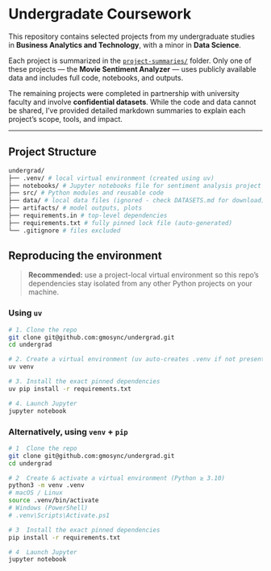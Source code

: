 # Undergradate Coursework

This repository contains selected projects from my undergraduate studies in **Business Analytics and Technology**, with a minor in **Data Science**. 

Each project is summarized in the [`project-summaries/`](./project-summaries/) folder. Only one of these projects — the **Movie Sentiment Analyzer** — uses publicly available data and includes full code, notebooks, and outputs.

The remaining projects were completed in partnership with university faculty and involve **confidential datasets**. While the code and data cannot be shared, I’ve provided detailed markdown summaries to explain each project’s scope, tools, and impact.

---

## Project Structure

```bash
undergrad/
├── .venv/ # local virtual environment (created using uv)
├── notebooks/ # Jupyter notebooks file for sentiment analysis project
├── src/ # Python modules and reusable code
├── data/ # local data files (ignored - check DATASETS.md for download)
├── artifacts/ # model outputs, plots
├── requirements.in # top-level dependencies
├── requirements.txt # fully pinned lock file (auto-generated)
└── .gitignore # files excluded
```

## Reproducing the environment

> **Recommended:** use a project-local virtual environment so this repo’s
> dependencies stay isolated from any other Python projects on your machine.

### Using `uv`

```bash
# 1. Clone the repo
git clone git@github.com:gmosync/undergrad.git
cd undergrad

# 2. Create a virtual environment (uv auto-creates .venv if not present)
uv venv

# 3. Install the exact pinned dependencies
uv pip install -r requirements.txt

# 4. Launch Jupyter
jupyter notebook
```
### Alternatively, using `venv` + `pip`

```bash
# 1  Clone the repo
git clone git@github.com:gmosync/undergrad.git
cd undergrad

# 2  Create & activate a virtual environment (Python ≥ 3.10)
python3 -m venv .venv
# macOS / Linux
source .venv/bin/activate
# Windows (PowerShell)
# .venv\Scripts\Activate.ps1

# 3  Install the exact pinned dependencies
pip install -r requirements.txt

# 4  Launch Jupyter
jupyter notebook
```